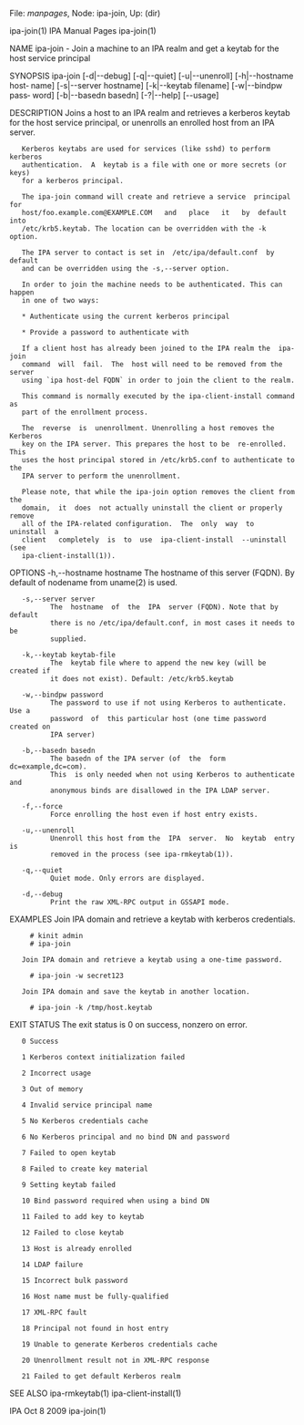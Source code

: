 File: *manpages*,  Node: ipa-join,  Up: (dir)

ipa-join(1)                    IPA Manual Pages                    ipa-join(1)



NAME
       ipa-join - Join a machine to an IPA realm and get a keytab for the host
       service principal

SYNOPSIS
       ipa-join [-d|--debug] [-q|--quiet] [-u|--unenroll] [-h|--hostname host‐
       name]  [-s|--server hostname] [-k|--keytab filename] [-w|--bindpw pass‐
       word] [-b|--basedn basedn] [-?|--help] [--usage]


DESCRIPTION
       Joins a host to an IPA realm and retrieves a kerberos  keytab  for  the
       host  service  principal,  or  unenrolls  an  enrolled host from an IPA
       server.

       Kerberos keytabs are used for services (like sshd) to perform  kerberos
       authentication.  A  keytab is a file with one or more secrets (or keys)
       for a kerberos principal.

       The ipa-join command will create and retrieve a service  principal  for
       host/foo.example.com@EXAMPLE.COM   and   place   it   by  default  into
       /etc/krb5.keytab. The location can be overridden with the -k option.

       The IPA server to contact is set in  /etc/ipa/default.conf  by  default
       and can be overridden using the -s,--server option.

       In order to join the machine needs to be authenticated. This can happen
       in one of two ways:

       * Authenticate using the current kerberos principal

       * Provide a password to authenticate with

       If a client host has already been joined to the IPA realm the  ipa-join
       command  will  fail.  The  host will need to be removed from the server
       using `ipa host-del FQDN` in order to join the client to the realm.

       This command is normally executed by the ipa-client-install command  as
       part of the enrollment process.

       The  reverse  is  unenrollment. Unenrolling a host removes the Kerberos
       key on the IPA server. This prepares the host to be  re-enrolled.  This
       uses the host principal stored in /etc/krb5.conf to authenticate to the
       IPA server to perform the unenrollment.

       Please note, that while the ipa-join option removes the client from the
       domain,  it  does  not actually uninstall the client or properly remove
       all of the IPA-related configuration.  The  only  way  to  uninstall  a
       client   completely  is  to  use  ipa-client-install  --uninstall  (see
       ipa-client-install(1)).


OPTIONS
       -h,--hostname hostname
              The hostname of this server (FQDN). By default of nodename  from
              uname(2) is used.

       -s,--server server
              The  hostname  of  the  IPA  server (FQDN). Note that by default
              there is no /etc/ipa/default.conf, in most cases it needs to  be
              supplied.

       -k,--keytab keytab-file
              The  keytab file where to append the new key (will be created if
              it does not exist). Default: /etc/krb5.keytab

       -w,--bindpw password
              The password to use if not using Kerberos to authenticate. Use a
              password  of  this particular host (one time password created on
              IPA server)

       -b,--basedn basedn
              The basedn of the IPA server (of  the  form  dc=example,dc=com).
              This  is only needed when not using Kerberos to authenticate and
              anonymous binds are disallowed in the IPA LDAP server.

       -f,--force
              Force enrolling the host even if host entry exists.

       -u,--unenroll
              Unenroll this host from the  IPA  server.  No  keytab  entry  is
              removed in the process (see ipa-rmkeytab(1)).

       -q,--quiet
              Quiet mode. Only errors are displayed.

       -d,--debug
              Print the raw XML-RPC output in GSSAPI mode.

EXAMPLES
       Join IPA domain and retrieve a keytab with kerberos credentials.

         # kinit admin
         # ipa-join

       Join IPA domain and retrieve a keytab using a one-time password.

         # ipa-join -w secret123

       Join IPA domain and save the keytab in another location.

         # ipa-join -k /tmp/host.keytab

EXIT STATUS
       The exit status is 0 on success, nonzero on error.

       0 Success

       1 Kerberos context initialization failed

       2 Incorrect usage

       3 Out of memory

       4 Invalid service principal name

       5 No Kerberos credentials cache

       6 No Kerberos principal and no bind DN and password

       7 Failed to open keytab

       8 Failed to create key material

       9 Setting keytab failed

       10 Bind password required when using a bind DN

       11 Failed to add key to keytab

       12 Failed to close keytab

       13 Host is already enrolled

       14 LDAP failure

       15 Incorrect bulk password

       16 Host name must be fully-qualified

       17 XML-RPC fault

       18 Principal not found in host entry

       19 Unable to generate Kerberos credentials cache

       20 Unenrollment result not in XML-RPC response

       21 Failed to get default Kerberos realm


SEE ALSO
       ipa-rmkeytab(1) ipa-client-install(1)



IPA                               Oct 8 2009                       ipa-join(1)
